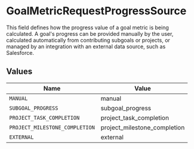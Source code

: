 # GoalMetricRequestProgressSource

This field defines how the progress value of a goal metric is being calculated. A goal's progress can be provided manually by the user, calculated automatically from contributing subgoals or projects, or managed by an integration with an external data source, such as Salesforce.


## Values

| Name                           | Value                          |
| ------------------------------ | ------------------------------ |
| `MANUAL`                       | manual                         |
| `SUBGOAL_PROGRESS`             | subgoal_progress               |
| `PROJECT_TASK_COMPLETION`      | project_task_completion        |
| `PROJECT_MILESTONE_COMPLETION` | project_milestone_completion   |
| `EXTERNAL`                     | external                       |
